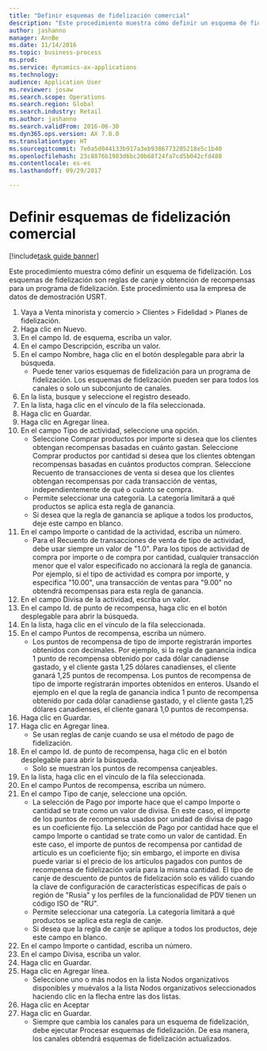 ```yaml
--- 
title: "Definir esquemas de fidelización comercial"
description: "Este procedimiento muestra cómo definir un esquema de fidelización."
author: jashanno
manager: AnnBe
ms.date: 11/14/2016
ms.topic: business-process
ms.prod: 
ms.service: dynamics-ax-applications
ms.technology: 
audience: Application User
ms.reviewer: josaw
ms.search.scope: Operations
ms.search.region: Global
ms.search.industry: Retail
ms.author: jashanno
ms.search.validFrom: 2016-06-30
ms.dyn365.ops.version: AX 7.0.0
ms.translationtype: HT
ms.sourcegitcommit: 7e0a5d044133b917a3eb9386773205218e5c1b40
ms.openlocfilehash: 23c8876b1983d6bc20b68f24fa7cd5b042cfd488
ms.contentlocale: es-es
ms.lasthandoff: 09/29/2017

---
```


# <a name="define-loyalty-schemes"></a>Definir esquemas de fidelización comercial

[!include[task guide banner](../includes/task-guide-banner.md)]

Este procedimiento muestra cómo definir un esquema de fidelización. Los esquemas de fidelización son reglas de canje y obtención de recompensas para un programa de fidelización. Este procedimiento usa la empresa de datos de demostración USRT.

1. Vaya a Venta minorista y comercio > Clientes > Fidelidad > Planes de fidelización.
2. Haga clic en Nuevo.
3. En el campo Id. de esquema, escriba un valor.
4. En el campo Descripción, escriba un valor.
5. En el campo Nombre, haga clic en el botón desplegable para abrir la búsqueda.
    * Puede tener varios esquemas de fidelización para un programa de fidelización. Los esquemas de fidelización pueden ser para todos los canales o solo un subconjunto de canales.  
6. En la lista, busque y seleccione el registro deseado.
7. En la lista, haga clic en el vínculo de la fila seleccionada.
8. Haga clic en Guardar.
9. Haga clic en Agregar línea.
10. En el campo Tipo de actividad, seleccione una opción.
    * Seleccione Comprar productos por importe si desea que los clientes obtengan recompensas basadas en cuánto gastan. Seleccione Comprar productos por cantidad si desea que los clientes obtengan recompensas basadas en cuántos productos compran.  Seleccione Recuento de transacciones de venta si desea que los clientes obtengan recompensas por cada transacción de ventas, independientemente de qué o cuánto se compra.  
    * Permite seleccionar una categoría. La categoría limitará a qué productos se aplica esta regla de ganancia.  
    * Si desea que la regla de ganancia se aplique a todos los productos, deje este campo en blanco.  
11. En el campo Importe o cantidad de la actividad, escriba un número.
    *  Para el Recuento de transacciones de venta de tipo de actividad, debe usar siempre un valor de "1.0". Para los tipos de actividad de compra por importe o de compra por cantidad, cualquier transacción menor que el valor especificado no accionará la regla de ganancia. Por ejemplo, si el tipo de actividad es compra por importe, y especifica "10.00", una transacción de ventas para "9.00" no obtendrá recompensas para esta regla de ganancia.  
12. En el campo Divisa de la actividad, escriba un valor.
13. En el campo Id. de punto de recompensa, haga clic en el botón desplegable para abrir la búsqueda.
14. En la lista, haga clic en el vínculo de la fila seleccionada.
15. En el campo Puntos de recompensa, escriba un número.
    * Los puntos de recompensa de tipo de importe registrarán importes obtenidos con decimales. Por ejemplo, si la regla de ganancia indica 1 punto de recompensa obtenido por cada dólar canadiense gastado, y el cliente gasta 1,25 dólares canadienses, el cliente ganará 1,25 puntos de recompensa. Los puntos de recompensa de tipo de importe registrarán importes obtenidos en enteros. Usando el ejemplo en el que la regla de ganancia indica 1 punto de recompensa obtenido por cada dólar canadiense gastado, y el cliente gasta 1,25 dólares canadienses, el cliente ganará 1,0 puntos de recompensa.  
16. Haga clic en Guardar.
17. Haga clic en Agregar línea.
    * Se usan reglas de canje cuando se usa el método de pago de fidelización.  
18. En el campo Id. de punto de recompensa, haga clic en el botón desplegable para abrir la búsqueda.
    * Solo se muestran los puntos de recompensa canjeables.  
19. En la lista, haga clic en el vínculo de la fila seleccionada.
20. En el campo Puntos de recompensa, escriba un número.
21. En el campo Tipo de canje, seleccione una opción.
    * La selección de Pago por importe hace que el campo Importe o cantidad se trate como un valor de divisa. En este caso, el importe de los puntos de recompensa usados por unidad de divisa de pago es un coeficiente fijo. La selección de Pago por cantidad hace que el campo Importe o cantidad se trate como un valor de cantidad. En este caso, el importe de puntos de recompensa por cantidad de artículo es un coeficiente fijo; sin embargo, el importe en divisa puede variar si el precio de los artículos pagados con puntos de recompensa de fidelización varía para la misma cantidad. El tipo de canje de descuento de puntos de fidelización solo es válido cuando la clave de configuración de características específicas de país o región de "Rusia" y los perfiles de la funcionalidad de PDV tienen un código ISO de "RU".  
    * Permite seleccionar una categoría. La categoría limitará a qué productos se aplica esta regla de canje.  
    * Si desea que la regla de canje se aplique a todos los productos, deje este campo en blanco.  
22. En el campo Importe o cantidad, escriba un número.
23. En el campo Divisa, escriba un valor.
24. Haga clic en Guardar.
25. Haga clic en Agregar línea.
    * Seleccione uno o más nodos en la lista Nodos organizativos disponibles y muévalos a la lista Nodos organizativos seleccionados haciendo clic en la flecha entre las dos listas.  
26. Haga clic en Aceptar
27. Haga clic en Guardar.
    * Siempre que cambia los canales para un esquema de fidelización, debe ejecutar Procesar esquemas de fidelización. De esa manera, los canales obtendrá esquemas de fidelización actualizados.  


